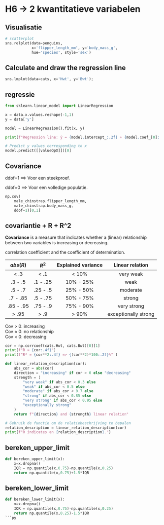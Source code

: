 # H6 -> 2 kwantitatieve variabelen

## Visualisatie

```py
# scatterplot
sns.relplot(data=penguins,
            x='flipper_length_mm', y='body_mass_g',
            hue='species', style='sex')
```
## Calculate and draw the regression line
```py
sns.lmplot(data=cats, x='Hwt', y='Bwt');
```
## regressie

```py
from sklearn.linear_model import LinearRegression

x = data.x.values.reshape(-1,1)
y = data['y']

model = LinearRegression().fit(x, y)

print(f"Regression line: ŷ = {model.intercept_:.2f} + {model.coef_[0]:.2f} x")

# Predict y values corresponding to x
model.predict([[valueOpX]])[0]
```
## Covariance
 ddof=1 ==> Voor een steekproef.
 
 ddof=0 ==> Voor een volledige populatie.
```py
np.cov(
    male_chinstrap.flipper_length_mm,
    male_chinstrap.body_mass_g,
    ddof=1)[0,1]
```

## covariantie + R + R^2
**Covariance** is a measure that indicates whether a (linear) relationship
between two variables is increasing or decreasing.

correlation coefficient and the coefficient of determination.

| $abs(R)$  |  $R^2$   | Explained variance |   Linear relation    |
| :-------: | :------: | :----------------: | :------------------: |
|   < .3    |   < .1   |       < 10%        |      very weak       |
|  .3 - .5  | .1 - .25 |     10% - 25%      |         weak         |
|  .5 - .7  | .25 - .5 |     25% - 50%      |       moderate       |
| .7 - .85  | .5 - .75 |     50% - 75%      |        strong        |
| .85 - .95 | .75 - .9 |     75% - 90%      |     very strong      |
|   > .95   |   > .9   |       > 90%        | exceptionally strong |

Cov > 0: increasing  
Cov ≈ 0: no relationship  
Cov < 0: decreasing 
```py
cor = np.corrcoef(cats.Hwt, cats.Bwt)[0][1]
print(f"R ≈ {cor:.4f}")
print(f"R² = {cor**2:.4f} => {(cor**2)*100:.2f}%" )

def linear_relation_description(cor):
    abs_cor = abs(cor)
    direction = "increasing" if cor > 0 else "decreasing"
    strength = (
        "very weak" if abs_cor < 0.3 else
        "weak" if abs_cor < 0.5 else
        "moderate" if abs_cor < 0.7 else
        "strong" if abs_cor < 0.85 else
        "very strong" if abs_cor < 0.95 else
        "exceptionally strong"
    )
    return f"{direction} and {strength} linear relation"

# Gebruik de functie om de relatiebeschrijving te bepalen
relation_description = linear_relation_description(cor)
print(f"R indicates an {relation_description}.")


```

## bereken_upper_limit

```py
def bereken_upper_limit(x):
    x=x.dropna()
    IQR = np.quantile(x,0.75)-np.quantile(x,0.25)
    return np.quantile(x,0.75)+1.5*IQR
```
## bereken_lower_limit
```py
def bereken_lower_limit(x):
    x=x.dropna()
    IQR = np.quantile(x,0.75)-np.quantile(x,0.25)
    return np.quantile(x,0.25)-1.5*IQR
```py
